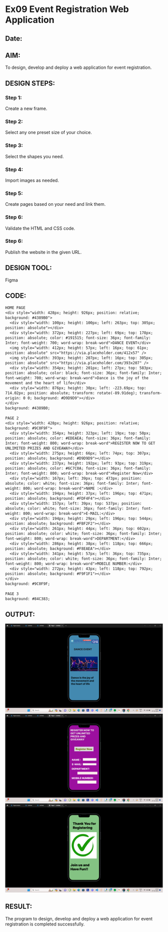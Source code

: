 # Ex09 Event Registration Web Application
## Date:

## AIM:
To design, develop and deploy a web application for event registration.

## DESIGN STEPS:

### Step 1:
Create a new frame.

### Step 2:
Select any one preset size of your choice.

### Step 3:
Select the shapes you need.

### Step 4:
Import images as needed.

### Step 5:
Create pages based on your need and link them.

### Step 6:

Validate the HTML and CSS code.

### Step 6:

Publish the website in the given URL.

## DESIGN TOOL:
Figma

## CODE:
```
HOME PAGE
<div style="width: 428px; height: 926px; position: relative; background: #4389B0">
  <div style="width: 100px; height: 100px; left: 263px; top: 305px; position: absolute"></div>
  <div style="width: 372px; height: 227px; left: 69px; top: 178px; position: absolute; color: #191515; font-size: 36px; font-family: Inter; font-weight: 700; word-wrap: break-word">DANCE EVENT</div>
  <img style="width: 412px; height: 57px; left: 16px; top: 61px; position: absolute" src="https://via.placeholder.com/412x57" />
  <img style="width: 393px; height: 207px; left: 16px; top: 305px; position: absolute" src="https://via.placeholder.com/393x207" />
  <div style="width: 354px; height: 201px; left: 27px; top: 583px; position: absolute; color: black; font-size: 36px; font-family: Inter; font-weight: 700; word-wrap: break-word">Dance is the joy of the movement and the heart of life</div>
  <div style="width: 876px; height: 30px; left: -223.69px; top: 714.02px; position: absolute; transform: rotate(-89.91deg); transform-origin: 0 0; background: #D9D9D9"></div>
</div>
background: #4389B0;

PAGE 2
<div style="width: 428px; height: 926px; position: relative; background: #9C0F9F">
  <div style="width: 354px; height: 323px; left: 19px; top: 50px; position: absolute; color: #EDEAEA; font-size: 36px; font-family: Inter; font-weight: 800; word-wrap: break-word">REGISTER NOW TO GET UNLIMITED PRIZES AND GIVEAWAY</div>
  <div style="width: 275px; height: 66px; left: 74px; top: 307px; position: absolute; background: #D9D9D9"></div>
  <div style="width: 237px; height: 192px; left: 93px; top: 319px; position: absolute; color: #6C7C0A; font-size: 36px; font-family: Inter; font-weight: 800; word-wrap: break-word">Register Now</div>
  <div style="width: 167px; left: 39px; top: 473px; position: absolute; color: white; font-size: 36px; font-family: Inter; font-weight: 800; word-wrap: break-word">NAME :</div>
  <div style="width: 194px; height: 37px; left: 196px; top: 471px; position: absolute; background: #FDF4F4"></div>
  <div style="width: 157px; left: 39px; top: 537px; position: absolute; color: white; font-size: 36px; font-family: Inter; font-weight: 800; word-wrap: break-word">E-MAIL:</div>
  <div style="width: 194px; height: 29px; left: 196px; top: 544px; position: absolute; background: #FBF2F2"></div>
  <div style="width: 261px; height: 44px; left: 36px; top: 602px; position: absolute; color: white; font-size: 36px; font-family: Inter; font-weight: 800; word-wrap: break-word">DEPARTMENT:</div>
  <div style="width: 286px; height: 38px; left: 118px; top: 666px; position: absolute; background: #F8EAEA"></div>
  <div style="width: 341px; height: 57px; left: 36px; top: 735px; position: absolute; color: white; font-size: 36px; font-family: Inter; font-weight: 800; word-wrap: break-word">MOBILE NUMBER:</div>
  <div style="width: 272px; height: 43px; left: 118px; top: 792px; position: absolute; background: #F9F1F1"></div>
</div>
background: #9C0F9F;

PAGE 3
background: #84C383;
```
## OUTPUT:
![Alt text](<Screenshot 2023-12-27 192816.png>)
![Alt text](<Screenshot 2023-12-27 192830.png>)
![Alt text](<Screenshot 2023-12-27 192842.png>)

## RESULT:
The program to design, develop and deploy a web application for event registration is completed successfully.

